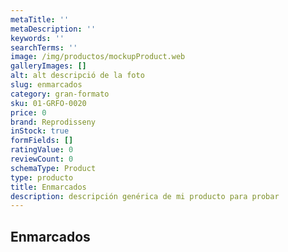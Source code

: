 ```yaml
---
metaTitle: ''
metaDescription: ''
keywords: ''
searchTerms: ''
image: /img/productos/mockupProduct.web
galleryImages: []
alt: alt descripció de la foto
slug: enmarcados
category: gran-formato
sku: 01-GRFO-0020
price: 0
brand: Reprodisseny
inStock: true
formFields: []
ratingValue: 0
reviewCount: 0
schemaType: Product
type: producto
title: Enmarcados
description: descripción genérica de mi producto para probar
---
```

## Enmarcados
